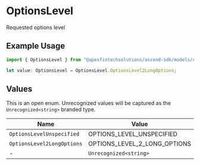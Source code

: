 # OptionsLevel

Requested options level

## Example Usage

```typescript
import { OptionsLevel } from "@apexfintechsolutions/ascend-sdk/models/components";

let value: OptionsLevel = OptionsLevel.OptionsLevel2LongOptions;
```

## Values

This is an open enum. Unrecognized values will be captured as the `Unrecognized<string>` branded type.

| Name                         | Value                        |
| ---------------------------- | ---------------------------- |
| `OptionsLevelUnspecified`    | OPTIONS_LEVEL_UNSPECIFIED    |
| `OptionsLevel2LongOptions`   | OPTIONS_LEVEL_2_LONG_OPTIONS |
| -                            | `Unrecognized<string>`       |